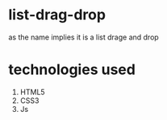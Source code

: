 # list-drag-drop
as the name implies it is a list drage and drop
# technologies used
1. HTML5
2. CSS3
3. Js
